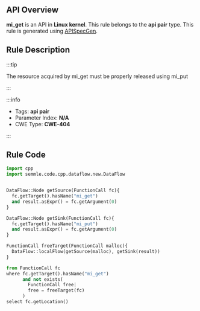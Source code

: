 ---
---


## API Overview
**mi_get** is an API in **Linux kernel**. This rule belongs to the **api pair** type. This rule is generated using [APISpecGen](../../tools/APISpecGen).
## Rule Description

:::tip

The resource acquired by mi_get must be properly released using mi_put

:::

:::info

- Tags: **api pair**
- Parameter Index: **N/A**
- CWE Type: **CWE-404**

:::

## Rule Code
```python
import cpp
import semmle.code.cpp.dataflow.new.DataFlow


DataFlow::Node getSource(FunctionCall fc){
  fc.getTarget().hasName("mi_get")
  and result.asExpr() = fc.getArgument(0)
}

DataFlow::Node getSink(FunctionCall fc){
  fc.getTarget().hasName("mi_put")
  and result.asExpr() = fc.getArgument(0)
}

FunctionCall freeTarget(FunctionCall malloc){
  DataFlow::localFlow(getSource(malloc), getSink(result))
}

from FunctionCall fc
where fc.getTarget().hasName("mi_get")
      and not exists(
        FunctionCall free| 
        free = freeTarget(fc)
      )
select fc.getLocation()

    
```